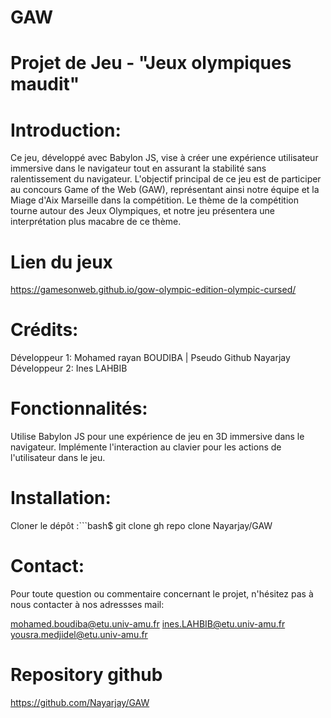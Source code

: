 # GAW
 
# Projet de Jeu - "Jeux olympiques maudit"

# Introduction:

Ce jeu, développé avec Babylon JS, vise à créer une expérience utilisateur immersive dans le navigateur tout en assurant la stabilité sans ralentissement du navigateur. L'objectif principal de ce jeu est de participer au concours Game of the Web (GAW), représentant ainsi notre équipe et la Miage d'Aix Marseille dans la compétition. Le thème de la compétition tourne autour des Jeux Olympiques, et notre jeu présentera une interprétation plus macabre de ce thème.

# Lien du jeux 
https://gamesonweb.github.io/gow-olympic-edition-olympic-cursed/

# Crédits:

Développeur 1: Mohamed rayan BOUDIBA | Pseudo Github Nayarjay
Développeur 2: Ines LAHBIB



# Fonctionnalités:

Utilise Babylon JS pour une expérience de jeu en 3D immersive dans le navigateur.
Implémente l'interaction au clavier pour les actions de l'utilisateur dans le jeu.


# Installation:
Cloner le dépôt :```bash$ git clone gh repo clone Nayarjay/GAW


# Contact:
Pour toute question ou commentaire concernant le projet, n'hésitez pas à nous contacter à nos adressses mail:

mohamed.boudiba@etu.univ-amu.fr
ines.LAHBIB@etu.univ-amu.fr
yousra.medjidel@etu.univ-amu.fr

# Repository github

https://github.com/Nayarjay/GAW